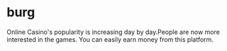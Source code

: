 # burg
Online Casino's popularity is increasing day by day.People are now more interested in the games. You can easily earn money from this platform.
